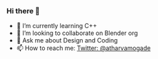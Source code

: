 ### Hi there 👋

<!--
**atharvamogade/atharvamogade** is a ✨ _special_ ✨ repository because its `README.md` (this file) appears on your GitHub profile.

Here are some ideas to get you started: -->

<!-- - 🔭 I’m currently working on ... -->
- 🌱 I’m currently learning C++
- 👯 I’m looking to collaborate on Blender org
- 💬 Ask me about Design and Coding
- 📫 How to reach me: [Twitter: @atharvamogade](https://twitter.com/atharvamogade)
<!-- - 🤔 I’m looking for help with ... -->
<!-- - 😄 Pronouns: ... -->
<!-- - ⚡ Fun fact: ... -->

